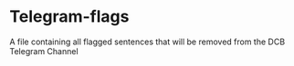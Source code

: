# Telegram-flags
A file containing all flagged sentences that will be removed from the DCB Telegram Channel
